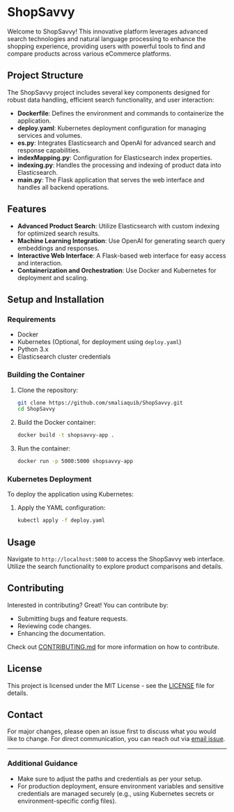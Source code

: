 # ShopSavvy
Welcome to ShopSavvy! This innovative platform leverages advanced search technologies and natural language processing to enhance the shopping experience, providing users with powerful tools to find and compare products across various eCommerce platforms.

## Project Structure
The ShopSavvy project includes several key components designed for robust data handling, efficient search functionality, and user interaction:

- **Dockerfile**: Defines the environment and commands to containerize the application.
- **deploy.yaml**: Kubernetes deployment configuration for managing services and volumes.
- **es.py**: Integrates Elasticsearch and OpenAI for advanced search and response capabilities.
- **indexMapping.py**: Configuration for Elasticsearch index properties.
- **indexing.py**: Handles the processing and indexing of product data into Elasticsearch.
- **main.py**: The Flask application that serves the web interface and handles all backend operations.

## Features
- **Advanced Product Search**: Utilize Elasticsearch with custom indexing for optimized search results.
- **Machine Learning Integration**: Use OpenAI for generating search query embeddings and responses.
- **Interactive Web Interface**: A Flask-based web interface for easy access and interaction.
- **Containerization and Orchestration**: Use Docker and Kubernetes for deployment and scaling.

## Setup and Installation
### Requirements
- Docker
- Kubernetes (Optional, for deployment using `deploy.yaml`)
- Python 3.x
- Elasticsearch cluster credentials

### Building the Container
1. Clone the repository:
   ```bash
   git clone https://github.com/smaliaquib/ShopSavvy.git
   cd ShopSavvy
   ```

2. Build the Docker container:
   ```bash
   docker build -t shopsavvy-app .
   ```

3. Run the container:
   ```bash
   docker run -p 5000:5000 shopsavvy-app
   ```

### Kubernetes Deployment
To deploy the application using Kubernetes:
1. Apply the YAML configuration:
   ```bash
   kubectl apply -f deploy.yaml
   ```

## Usage
Navigate to `http://localhost:5000` to access the ShopSavvy web interface. Utilize the search functionality to explore product comparisons and details.

## Contributing
Interested in contributing? Great! You can contribute by:
- Submitting bugs and feature requests.
- Reviewing code changes.
- Enhancing the documentation.

Check out [CONTRIBUTING.md](CONTRIBUTING.md) for more information on how to contribute.

## License
This project is licensed under the MIT License - see the [LICENSE](LICENSE) file for details.

## Contact
For major changes, please open an issue first to discuss what you would like to change. For direct communication, you can reach out via [email issue](mailto:email@example.com).

---

### Additional Guidance
- Make sure to adjust the paths and credentials as per your setup.
- For production deployment, ensure environment variables and sensitive credentials are managed securely (e.g., using Kubernetes secrets or environment-specific config files).


